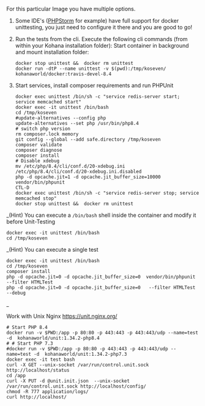 For this particular Image you have multiple options.

1. Some IDE's ([PHPStorm](https://intellij-support.jetbrains.com/hc/en-us/community/posts/14391537025170-PHPUnittests-via-docker-by-PHPStorm-Configuration) for example) have full support for docker unittesting, you just need to configure it there and
   you are good to go!

2. Run the tests from the cli. Execute the following cli commands (from within your Kohana installation folder):
   Start container in background and mount installation folder:

   ```shell
   docker stop unittest &&  docker rm unittest
   docker run -dtP --name unittest -v $(pwd):/tmp/koseven/ kohanaworld/docker:travis-devel-8.4
   ```

3. Start services, install composer requirements and run PHPUnit
   ```shell
   docker exec unittest /bin/sh -c "service redis-server start; service memcached start"
   docker exec -it unittest /bin/bash
   cd /tmp/koseven
   #update-alternatives --config php
   update-alternatives --set php /usr/bin/php8.4 
   # switch php version 
   rm composer.lock memory 
   git config --global --add safe.directory /tmp/koseven
   composer validate
   composer diagnose
   composer install
   # Disable xdebug 
   mv /etc/php/8.4/cli/conf.d/20-xdebug.ini /etc/php/8.4/cli/conf.d/20-xdebug.ini.disabled
   php -d opcache.jit=1 -d opcache.jit_buffer_size=10000  vendor/bin/phpunit
   CTL-D
   docker exec unittest /bin/sh -c "service redis-server stop; service memcached stop"
   docker stop unittest &&  docker rm unittest
   ```

_(Hint) You can execute a `/bin/bash` shell inside the container and modify it before Unit-Testing
```shell
docker exec -it unittest /bin/bash
cd /tmp/koseven
```
_(Hint) You can execute a single test
```shell
docker exec -it unittest /bin/bash
cd /tmp/koseven
composer install
php -d opcache.jit=0 -d opcache.jit_buffer_size=0  vendor/bin/phpunit   --filter HTMLTest
php -d opcache.jit=0 -d opcache.jit_buffer_size=0   --filter HTMLTest --debug 
```
_



Work with Unix Nginx https://unit.nginx.org/
```shell
# Start PHP 8.4 
docker run -v $PWD:/app -p 80:80 -p 443:443 -p 443:443/udp --name=test -d  kohanaworld/unit:1.34.2-php8.4
# # Start PHP 7.3 
#docker run -v $PWD:/app -p 80:80 -p 443:443 -p 443:443/udp --name=test -d  kohanaworld/unit:1.34.2-php7.3
docker exec -it test bash
curl -X GET --unix-socket /var/run/control.unit.sock http://localhost/status
cd /app
curl -X PUT -d @unit.init.json  --unix-socket /var/run/control.unit.sock http://localhost/config/
chmod -R 777 application/logs/
curl http://localhost/
```
